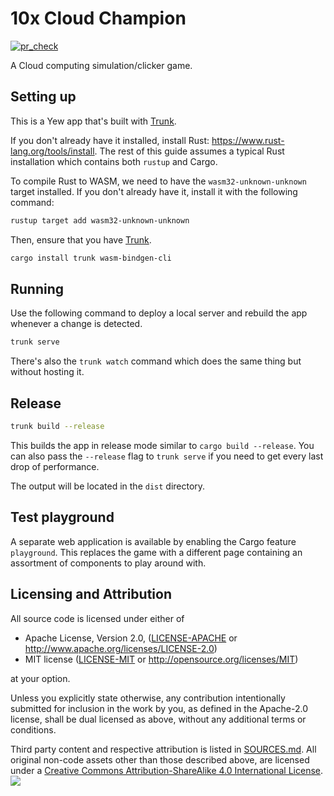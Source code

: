 # 10x Cloud Champion

[![pr_check](https://github.com/Enet4/10xCloudChampion/actions/workflows/pr_check.yml/badge.svg)](https://github.com/Enet4/10xCloudChampion/actions/workflows/pr_check.yml)

A Cloud computing simulation/clicker game.

## Setting up

This is a Yew app that's built with [Trunk].

If you don't already have it installed, install Rust: <https://www.rust-lang.org/tools/install>.
The rest of this guide assumes a typical Rust installation which contains both `rustup` and Cargo.

To compile Rust to WASM, we need to have the `wasm32-unknown-unknown` target installed.
If you don't already have it, install it with the following command:

```bash
rustup target add wasm32-unknown-unknown
```

Then, ensure that you have [Trunk].

```bash
cargo install trunk wasm-bindgen-cli
```

## Running

Use the following command to deploy a local server and rebuild the app whenever a change is detected.

```bash
trunk serve
```

There's also the `trunk watch` command which does the same thing but without hosting it.

## Release

```bash
trunk build --release
```

This builds the app in release mode similar to `cargo build --release`.
You can also pass the `--release` flag to `trunk serve` if you need to get every last drop of performance.

The output will be located in the `dist` directory.

## Test playground

A separate web application is available by enabling the Cargo feature `playground`.
This replaces the game with a different page containing an assortment of components to play around with.

## Licensing and Attribution

All source code is licensed under either of

* Apache License, Version 2.0, ([LICENSE-APACHE](LICENSE-APACHE) or <http://www.apache.org/licenses/LICENSE-2.0>)
* MIT license ([LICENSE-MIT](LICENSE-MIT) or <http://opensource.org/licenses/MIT>)

at your option.

Unless you explicitly state otherwise, any contribution intentionally submitted
for inclusion in the work by you, as defined in the Apache-2.0 license, shall be dual licensed as above, without any
additional terms or conditions.

Third party content and respective attribution is listed in [SOURCES.md](SOURCES.md).
All original non-code assets other than those described above,
are licensed under a [Creative Commons Attribution-ShareAlike 4.0 International License](https://creativecommons.org/licenses/by-sa/4.0/).
![](https://i.creativecommons.org/l/by-sa/4.0/80x15.png)

[trunk]: https://github.com/thedodd/trunk
